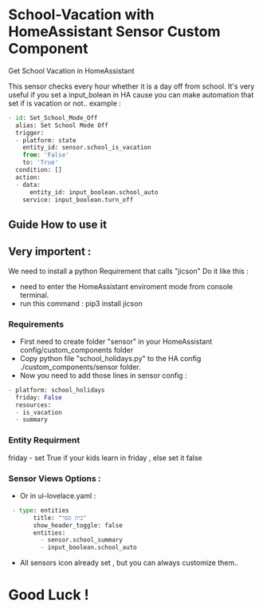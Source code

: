 # School-Vacation with HomeAssistant Sensor Custom Component
Get School Vacation in HomeAssistant

This sensor checks every hour whether it is a day off from school.
It's very useful if you set a input_bolean in HA cause you can make automation that set if is vacation or not..
example :
```python
- id: Set_School_Mode_Off
  alias: Set School Mode Off
  trigger: 
  - platform: state
    entity_id: sensor.school_is_vacation
    from: 'False'
    to: 'True'
  condition: []
  action:
  - data:
      entity_id: input_boolean.school_auto
    service: input_boolean.turn_off
 ```

## Guide How to use it


## Very importent :
  
  We need to install a python Requirement that calls  "jicson"
  Do it like this :
  * need to enter the HomeAssistant enviroment mode from console terminal.
  * run this command : pip3 install jicson 
       
### Requirements

* First need to create folder "sensor" in your HomeAssistant config/custom_components folder
* Copy python file "school_holidays.py" to the HA config ./custom_components/sensor folder.
* Now you need to add those lines in sensor config :

```python
- platform: school_holidays
  friday: False
  resources:
  - is_vacation
  - summary
  ```
  
  ### Entity Requirment
  
  friday - set True if your kids learn in friday , else set it false 
  
  ### Sensor Views Options :
  
 * Or in ui-lovelace.yaml :
 
 ```python
  - type: entities
        title: "בית ספר"
        show_header_toggle: false
        entities:
          - sensor.school_summary
          - input_boolean.school_auto  
 ```
 * All sensors icon already set , but you can always customize them..
 
 # Good Luck !
